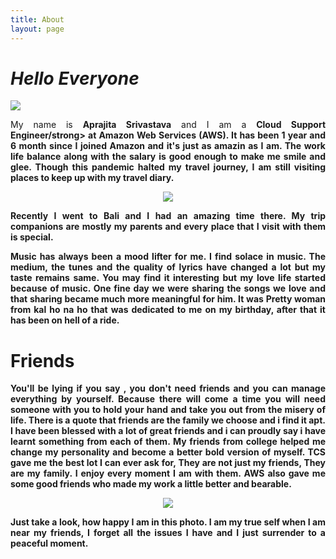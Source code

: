 ```yaml
---
title: About
layout: page
---
```


# *Hello* *Everyone*

<img src = "{{ site.url }}/assets/images/profile.jpeg">

<p align="justify">My name is <strong>Aprajita Srivastava</strong> and I am a <strong>Cloud Support Engineer/strong> at Amazon Web Services (AWS). It has been 1 year and 6 month since I joined Amazon and it's just as amazin as I am. The work life balance along with the salary is good enough to make me smile and glee. Though this pandemic halted my travel journey, I am still visiting places to keep up with my travel diary. </p>


<center>
<img src="{{site.url}}/assets/images/bali.jpeg">
</center>

<p align="justify">
Recently I went to <strong> Bali </strong> and I had an amazing time there. My trip companions are mostly my parents and every place that I visit with them is special. 

</p>

<p align="justify">Music has always been a mood lifter for me. I find solace in music. The medium, the tunes and the quality of lyrics have changed a lot but my taste remains same. You may find it interesting but my love life started because of music. One fine day we were sharing the songs we love and that sharing became much more meaningful for him. It was <strong> Pretty woman </strong> from kal ho na ho that was dedicated to me on my birthday, after that it has been on hell of a ride.


</p>


# **Friends**

<p align="justify">You'll be lying if you say , you don't need friends and you can manage everything by yourself. Because there will come a time you will need someone with you to hold your hand and take you out from the misery of life. There is a quote that friends are the family we choose and i find it apt. I have been blessed with a lot of great friends and i can proudly say i have learnt something from each of them. My friends from college helped me change my personality and become a better bold version of myself. TCS gave me the best lot I can ever ask for, They are not just my friends, They are my family. I enjoy every moment I am with them. AWS also gave me some good friends who made my work a little better and bearable. </p>

<center>
<img src="{{site.url}}/assets/images/Friends.jpeg">
</center>

<p align="justify">Just take a look, how happy I am in this photo. I am my true self when I am near my friends, I forget all the issues I have and I just surrender to a peaceful moment.</p>






